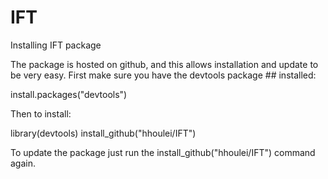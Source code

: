 # IFT

Installing IFT package

The package is hosted on github, and this allows installation and update to be very easy. First make sure you have the devtools package ## installed:

install.packages("devtools")

Then to install:

library(devtools)
install_github("hhoulei/IFT")

To update the package just run the install_github("hhoulei/IFT") command again.
